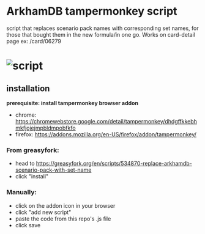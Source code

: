 # ArkhamDB tampermonkey script
 script that replaces scenario pack names with corresponding set names, for those that bought them in the new formula/in one go. Works on card-detail page ex: /card/06279     

# ![script](https://github.com/user-attachments/assets/2edd88cf-f5e2-45c6-8c0f-7fce557ef22c)


## installation
**prerequisite: install tampermonkey browser addon**  
- chrome: https://chromewebstore.google.com/detail/tampermonkey/dhdgffkkebhmkfjojejmpbldmpobfkfo
- firefox: https://addons.mozilla.org/en-US/firefox/addon/tampermonkey/

### From greasyfork: 
- head to https://greasyfork.org/en/scripts/534870-replace-arkhamdb-scenario-pack-with-set-name
- click "install"

### Manually:
- click on the addon icon in your browser
- click "add new script"
- paste the code from this repo's .js file
- click save




